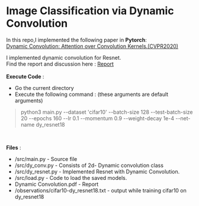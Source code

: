 # Image Classification via Dynamic Convolution 

In this repo,I implemented the following paper in **Pytorch**: </br>
[Dynamic Convolution: Attention over Convolution Kernels.(CVPR2020)](https://arxiv.org/abs/1912.03458)</br>

I implemented dynamic convolution for Resnet.</br>
Find the report and discussion here : [Report](https://docs.google.com/document/d/1IJKyyz8CP__eX7hGutsVHpdH8BZd33EKCoHaILujwRQ/edit?usp=sharing)</br>
</br>
**Execute Code** : </br>
-  Go the current directory</br>
-  Execute the following command : (these arguments are default arguments)</br>
>python3 main.py --dataset 'cifar10' --batch-size 128 --test-batch-size 20 --epochs 160 --lr 0.1 --momentum 0.9 --weight-decay 1e-4 --net-name dy_resnet18 </br>
</br>

 **Files** :
- /src/main.py - Source file </br>
- /src/dy_conv.py - Consists of 2d- Dynamic convolution class </br>
- /src/dy_resnet.py - Implemented Resnet with Dynamic Convolution.</br>
- /src/load.py - Code to load the saved models.</br>
-  Dynamic Convolution.pdf - Report</br>
- /observations/cifar10-dy_resnet18.txt - output while training cifar10 on dy_resnet18
